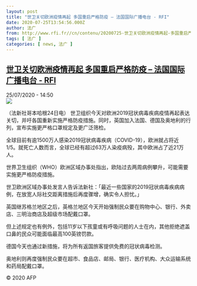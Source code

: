 ```yaml
---
layout: post
title: "世卫关切欧洲疫情再起 多国重启严格防疫 – 法国国际广播电台 - RFI"
date: 2020-07-25T13:54:56.000Z
author: 法广
from: http://www.rfi.fr//cn/contenu/20200725-世卫关切欧洲疫情再起-多国重启严格防疫
tags: [ 法广 ]
categories: [ news, 法广 ]
---
```

<!--1595685296000-->
[世卫关切欧洲疫情再起 多国重启严格防疫 – 法国国际广播电台 - RFI](http://www.rfi.fr//cn/contenu/20200725-%E4%B8%96%E5%8D%AB%E5%85%B3%E5%88%87%E6%AC%A7%E6%B4%B2%E7%96%AB%E6%83%85%E5%86%8D%E8%B5%B7-%E5%A4%9A%E5%9B%BD%E9%87%8D%E5%90%AF%E4%B8%A5%E6%A0%BC%E9%98%B2%E7%96%AB)
------

<div>
<div>25/07/2020 - 14:50</div><img src="https://s.rfi.fr/media/display/de6889d4-ce77-11ea-8b1f-005056bf87d6/w:310/p:16x9/int0008b.200725205003.jpg"><div class="t-content__body u-clearfix"><div class="m-interstitial"></div><p>（法新社哥本哈根24日电）    世卫组织今天对欧洲2019冠状病毒疾病疫情再起表达关切，并吁各国重新实施严格防疫措施。同时，英国加入法国、德国及奥地利的行列，宣布实施更严格口罩规定及更广泛筛检。</p><p>    全球目前有逾1500万人感染2019冠状病毒疾病（COVID-19），欧洲就占将近1/5。就死亡人数而言，全球已经有超过63万人染疫病殁，其中欧洲占了近21万人。</p><p>    世界卫生组织（WHO）欧洲区域办事处指出，欧陆过去两周病例攀升，可能需要实施更严格防疫措施。</p><p>    世卫欧洲区域办事处发言人告诉法新社：「最近一些国家的2019冠状病毒疾病病例，在放宽人际社交距离措施后再度骤增，确实令人担忧。」</p><p>    英国继苏格兰地区之后，英格兰地区今天开始强制民众要在购物中心、银行、外卖店、三明治商店及超级市场配戴口罩。</p><p>    但上述规定也有例外，包括11岁以下孩童或有呼吸问题的人士在内，其他拒绝遮盖口鼻的民众可能面临最高100英镑罚款。</p><p>    德国今天也通过新措施，将为所有返国旅客提供免费的冠状病毒检测。</p><p>    奥地利则再度强制民众要在超市、食品店、邮局、银行、医疗机构、大众运输系统和药局配戴口罩。</p><p class="t-copyright">© 2020 AFP</p>        </div>
</div>
